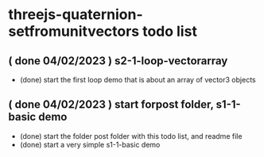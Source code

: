 # threejs-quaternion-setfromunitvectors todo list

## ( done 04/02/2023 ) s2-1-loop-vectorarray
* (done) start the first loop demo that is about an array of vector3 objects

## ( done 04/02/2023 ) start forpost folder, s1-1-basic demo
* (done) start the folder post folder with this todo list, and readme file
* (done) start a very simple s1-1-basic demo
